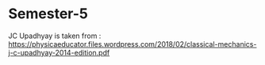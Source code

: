 # Semester-5
JC Upadhyay is taken from :  https://physicaeducator.files.wordpress.com/2018/02/classical-mechanics-j-c-upadhyay-2014-edition.pdf
